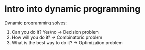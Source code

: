 # Intro into dynamic programming

Dynamic programming solves:

1. Can you do it? Yes/no -> Decision problem
2. How will you do it? -> Combinatoric problem
3. What is the best way to do it? -> Optimization problem
